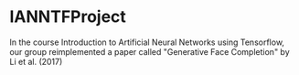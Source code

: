 # IANNTFProject
In the course Introduction to Artificial Neural Networks using Tensorflow, our group reimplemented a paper called "Generative Face Completion" by Li et al. (2017)
